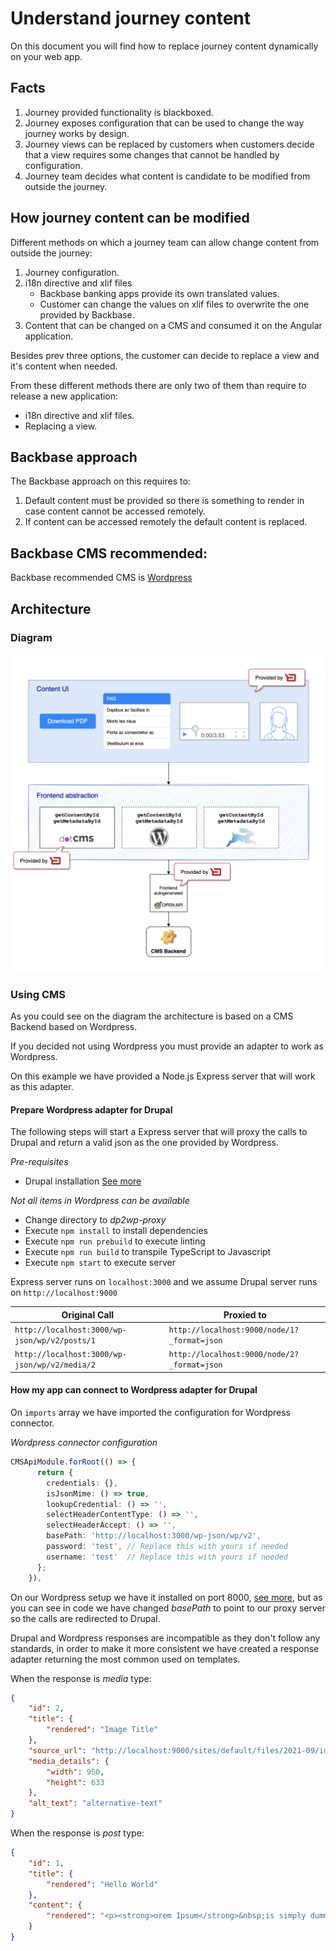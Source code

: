 # Understand journey content
On this document you will find how to replace journey content dynamically on your web app.

## Facts 

1. Journey provided functionality is blackboxed.
3. Journey exposes configuration that can be used to change the way journey works by design.
2. Journey views can be replaced by customers when customers decide that a view requires some changes that cannot be handled by configuration.
4. Journey team decides what content is candidate to be modified from outside the journey.
    
## How journey content can be modified
Different methods on which a journey team can allow change content from outside the journey:
1. Journey configuration. 
2. i18n directive and xlif files
    * Backbase banking apps provide its own translated values.
    * Customer can change the values on xlif files to overwrite the one provided by Backbase.
3. Content that can be changed on a CMS and consumed it on the Angular application. 

Besides prev three options, the customer can decide to replace a view and it's content when needed.

From these different methods there are only two of them than require to release a new application:
* i18n directive and xlif files.
* Replacing a view.

## Backbase approach
The Backbase approach on this requires to:
1. Default content must be provided so there is something to render in case content cannot be accessed remotely.
2. If content can be accessed remotely the default content is replaced.

## Backbase CMS recommended:
Backbase recommended CMS is [Wordpress](https://wordpress.com/)


## Architecture 

### Diagram
![alt text](./images/frontend-abstaction-layer-diagram.png "Frontend abstraction layer diagram")

### Using CMS
As you could see on the diagram the architecture is based on a CMS Backend based on Wordpress.

If you decided not using Wordpress you must provide an adapter to work as Wordpress.

On this example we have provided a Node.js Express server that will work as this adapter.

#### Prepare Wordpress adapter for Drupal
The following steps will start a Express server that will proxy the calls to Drupal and return a valid json as the one provided by Wordpress.

*Pre-requisites*
* Drupal installation [See more](../drupal-install/Readme.md)

_Not all items in Wordpress can be available_

* Change directory to *dp2wp-proxy*
* Execute `npm install` to install dependencies
* Execute `npm run prebuild` to execute linting
* Execute `npm run build` to transpile TypeScript to Javascript
* Execute `npm start` to execute server

Express server runs on `localhost:3000` and we assume Drupal server runs on `http://localhost:9000`


|                 Original Call                 |                 Proxied to                  |
| --------------------------------------------- | ------------------------------------------- | 
|`http://localhost:3000/wp-json/wp/v2/posts/1`  | `http://localhost:9000/node/1?_format=json` |
|`http://localhost:3000/wp-json/wp/v2/media/2`  | `http://localhost:9000/node/2?_format=json` |

#### How my app can connect to Wordpress adapter for Drupal
On `imports` array we have imported the configuration for Wordpress connector.

*Wordpress connector configuration*
```typescript
CMSApiModule.forRoot(() => {
      return {
        credentials: {},
        isJsonMime: () => true,
        lookupCredential: () => '',
        selectHeaderContentType: () => '',
        selectHeaderAccept: () => '',
        basePath: 'http://localhost:3000/wp-json/wp/v2',
        password: 'test', // Replace this with yours if needed
        username: 'test'  // Replace this with yours if needed
      };
    }),
```

On our Wordpress setup we have it installed on port 8000, [see more](../wordpress-install/Readme.md), but as you can see in code we have changed *basePath* to point to our proxy server so the calls are redirected to Drupal.

Drupal and Wordpress responses are incompatible as they don't follow any standards, in order to make it more consistent we have created a response adapter returning the most common used on templates.

When the response is *media* type:
```json
{
    "id": 2,
    "title": {
        "rendered": "Image Title"
    },
    "source_url": "http://localhost:9000/sites/default/files/2021-09/image.jpeg",
    "media_details": {
        "width": 950,
        "height": 633
    },
    "alt_text": "alternative-text"
}
```

When the response is *post* type:
```json
{
    "id": 1,
    "title": {
        "rendered": "Hello World"
    },
    "content": {
        "rendered": "<p><strong>orem Ipsum</strong>&nbsp;is simply dummy text of the printing and typesetting industry. Lorem Ipsum has been the industry's standard dummy text ever since the 1500s, when an unknown printer took a galley of type and scrambled it to make a type specimen book. It has survived not only five centuries, but also the leap into electronic typesetting, remaining essentially unchanged. It was popularised in the 1960s with the release of Letraset sheets containing Lorem Ipsum passages, and more recently with desktop publishing software like Aldus PageMaker including versions of Lorem Ipsum.</p> "
    }
}
```


